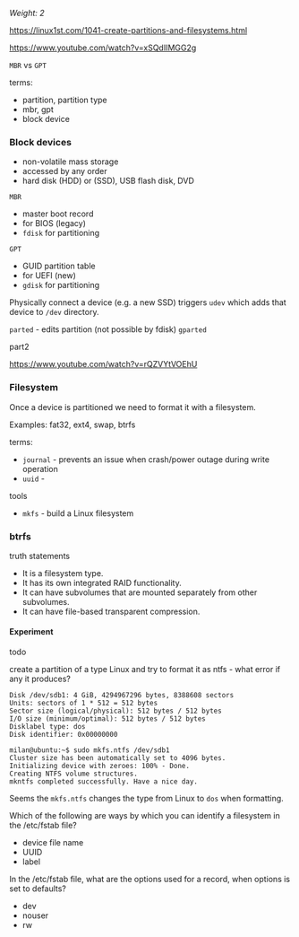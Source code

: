 _Weight: 2_

https://linux1st.com/1041-create-partitions-and-filesystems.html

https://www.youtube.com/watch?v=xSQdIIMGG2g

`MBR` vs `GPT`

terms:
- partition, partition type
- mbr, gpt
- block device

### Block devices

- non-volatile mass storage
- accessed by any order
- hard disk (HDD) or (SSD), USB flash disk, DVD


`MBR` 
- master boot record
- for BIOS (legacy)
- `fdisk` for partitioning

`GPT`
- GUID partition table
- for UEFI (new)
- `gdisk`  for partitioning

Physically connect a device (e.g. a new SSD) triggers `udev` which adds that device to `/dev` directory.

`parted`  - edits partition (not possible by fdisk)
`gparted`


part2

https://www.youtube.com/watch?v=rQZVYtVOEhU

### Filesystem

Once a device is partitioned we need to format it with a filesystem.

Examples: fat32, ext4, swap, btrfs

terms:
- `journal` - prevents an issue when crash/power outage during write operation
- `uuid` - 

tools

- `mkfs` - build a Linux filesystem


### btrfs

truth statements

- It is a filesystem type.
- It has its own integrated RAID functionality.
- It can have subvolumes that are mounted separately from other subvolumes.
- It can have file-based transparent compression.

#### Experiment

todo

create a partition of a type Linux and try to format it as ntfs - what error if any it produces?

```
Disk /dev/sdb1: 4 GiB, 4294967296 bytes, 8388608 sectors
Units: sectors of 1 * 512 = 512 bytes
Sector size (logical/physical): 512 bytes / 512 bytes
I/O size (minimum/optimal): 512 bytes / 512 bytes
Disklabel type: dos
Disk identifier: 0x00000000
```

```
milan@ubuntu:~$ sudo mkfs.ntfs /dev/sdb1 
Cluster size has been automatically set to 4096 bytes.
Initializing device with zeroes: 100% - Done.
Creating NTFS volume structures.
mkntfs completed successfully. Have a nice day.
```

Seems the `mkfs.ntfs` changes the type from Linux to `dos` when formatting.


Which of the following are ways by which you can identify a filesystem in the /etc/fstab file?

- device file name
- UUID
- label

In the /etc/fstab file, what are the options used for a record, when options is set to defaults?

- dev
- nouser
- rw